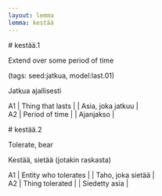 ```yaml
---
layout: lemma
lemma: kestää
---
```


<div class="sense">
# <span class="sensename">kestää.1</span>

<span class="description">Extend over some period of time</span>

(tags: seed:jatkua, model:last.01)

<span class="description">Jatkua ajallisesti</span>



A1 | Thing that lasts |   | Asia, joka jatkuu |  
A2 | Period of time |   | Ajanjakso |  

</div>

<div class="sense">
# <span class="sensename">kestää.2</span>

<span class="description">Tolerate, bear</span>

<span class="description">Kestää, sietää (jotakin raskasta)</span>

A1 | Entity who tolerates |   | Taho, joka sietää |  
A2 | Thing tolerated |   | Siedetty asia |  

</div>

